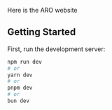 Here is the ARO website

## Getting Started

First, run the development server:

```bash
npm run dev
# or
yarn dev
# or
pnpm dev
# or
bun dev
```
